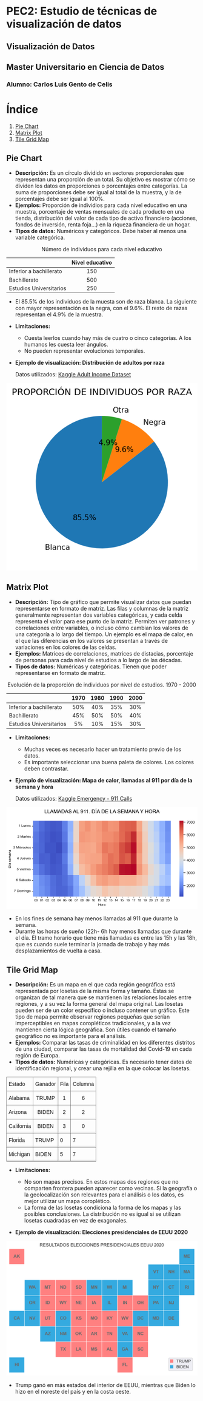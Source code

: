 # PEC2: Estudio de técnicas de visualización de datos
## Visualización de Datos
## Master Universitario en Ciencia de Datos
### Alumno: Carlos Luis Gento de Celis

# Índice
1. [Pie Chart](#pie-chart)
2. [Matrix Plot](#matrix-plot)
3. [Tile Grid Map](#tile-grid-map)

## Pie Chart
- **Descripción:** Es un círculo dividido en sectores proporcionales que representan una proporción de un total. Su objetivo es mostrar cómo se dividen los datos en proporciones o porcentajes entre categorías. La suma de proporciones debe ser igual al total de la muestra, y la de porcentajes debe ser igual al 100%.
- **Ejemplos:** Proporción de individios para cada nivel educativo en una muestra, porcentaje de ventas mensuales de cada producto en una tienda, distribución del valor de cada tipo de activo financiero (acciones, fondos de inversión, renta foja...) en la riqueza financiera de un hogar.
- **Tipos de datos:** Numéricos y categóricos. Debe haber al menos una variable categórica.

<div align="center"> 
  
  Número de individuos para cada nivel educativo
  
|  	| Nivel educativo 	|
|---	|:---:	|
| Inferior a bachillerato 	| 150 	|
| Bachillerato 	| 500 	|
| Estudios Universitarios 	| 250 	|
  
</div>

 * El 85.5% de los individuos de la muesta son de raza blanca. La siguiente con mayor representación es la negra, con el 9.6%. El resto de razas representan el 4.9% de la muestra.
  
- **Limitaciones:**
   * Cuesta leerlos cuando hay más de cuatro o cinco categorías. A los humanos les cuesta leer ángulos.
   * No pueden representar evoluciones temporales.

- **Ejemplo de visualización: Distribución de adultos por raza**

    Datos utilizados: [Kaggle Adult Income Dataset](https://www.kaggle.com/datasets/wenruliu/adult-income-dataset)

 <p align="center">
  <img src="images/Pie_chart.png" />
 </p>


## Matrix Plot
- **Descripción:** Tipo de gráfico que permite visualizar datos que puedan representarse en formato de matriz. Las filas y columnas de la matriz generalmente representan dos variables categóricas, y cada celda representa el valor para ese punto de la matriz. Permiten ver patrones y correlaciones entre variables, o incluso cómo cambian los valores de una categoría a lo largo del tiempo. Un ejemplo es el mapa de calor, en el que las diferencias en los valores se presentan a través de variaciones en los colores de las celdas.
- **Ejemplos:** Matrices de correlaciones, matrices de distacias, porcentaje de personas para cada nivel de estudios a lo largo de las décadas.
- **Tipos de datos:** Numéricas y categóricas. Tienen que poder representarse en formato de matriz.

<div align="center">
  
  Evolución de la proporción de individuos por nivel de estudios. 1970 - 2000
  
|  	| 1970 	| 1980 	| 1990 	| 2000 	|
|---	|:---:	|:---:	|:---:	|:---:	|
| Inferior a bachillerato 	| 50% 	| 40% 	| 35% 	| 30% 	|
| Bachillerato 	| 45% 	| 50% 	| 50% 	| 40% 	|
| Estudios Universitarios 	| 5% 	| 10% 	| 15% 	| 30% 	|
  
</div>
 
- **Limitaciones:**
   * Muchas veces es necesario hacer un tratamiento previo de los datos.
   * Es importante seleccionar una buena paleta de colores. Los colores deben contrastar.

- **Ejemplo de visualización: Mapa de calor, llamadas al 911 por día de la semana y hora**

    Datos utilizados: [Kaggle Emergency - 911 Calls](https://www.kaggle.com/datasets/mchirico/montcoalert)
<p align="center">
  <img src="images/Matrix_plot.png" />
 </p>
 
 * En los fines de semana hay menos llamadas al 911 que durante la semana.
 * Durante las horas de sueño (22h- 6h hay menos llamadas que durante el día. El tramo horario que tiene más llamadas es entre las 15h y las 18h, que es cuando suele terminar la jornada de trabajo y hay más desplazamientos de vuelta a casa.
  
## Tile Grid Map
- **Descripción:** Es un mapa en el que cada región geográfica está representada por losetas de la misma forma y tamaño. Éstas se organizan de tal manera que se mantienen las relaciones locales entre regiones, y a su vez la forma general del mapa original. Las losetas pueden ser de un color específico o incluso contener un gráfico. Este tipo de mapa permite observar regiones pequeñas que serían imperceptibles en mapas coropléticos tradicionales, y a la vez mantienen cierta lógica geográfica. Son útiles cuando el tamaño geográfico no es importante para el análisis.
- **Ejemplos:** Comparar las tasas de criminalidad en los diferentes distritos de una ciudad, comparar las tasas de mortalidad del Covid-19 en cada región de Europa.
- **Tipos de datos:** Numéricas y categóricas. Es necesario tener datos de identificación regional, y crear una rejilla en la que colocar las losetas.

<div align="center">
<style type="text/css">
.tg  {border-collapse:collapse;border-spacing:0;}
.tg td{border-color:black;border-style:solid;border-width:1px;font-family:Arial, sans-serif;font-size:14px;
  overflow:hidden;padding:10px 5px;word-break:normal;}
.tg th{border-color:black;border-style:solid;border-width:1px;font-family:Arial, sans-serif;font-size:14px;
  font-weight:normal;overflow:hidden;padding:10px 5px;word-break:normal;}
.tg .tg-c3ow{border-color:inherit;text-align:center;vertical-align:top}
.tg .tg-0pky{border-color:inherit;text-align:left;vertical-align:top}
</style>
<table class="tg">
<thead>
  <tr>
    <th class="tg-0pky">Estado</th>
    <th class="tg-c3ow">Ganador</th>
    <th class="tg-c3ow">Fila</th>
    <th class="tg-c3ow">Columna</th>
  </tr>
</thead>
<tbody>
  <tr>
    <td class="tg-0pky">Alabama</td>
    <td class="tg-c3ow">TRUMP</td>
    <td class="tg-c3ow">1</td>
    <td class="tg-c3ow">6</td>
  </tr>
  <tr>
    <td class="tg-0pky">Arizona</td>
    <td class="tg-c3ow">BIDEN</td>
    <td class="tg-c3ow">2</td>
    <td class="tg-c3ow">2</td>
  </tr>
  <tr>
    <td class="tg-0pky">California</td>
    <td class="tg-c3ow">BIDEN</td>
    <td class="tg-c3ow">3</td>
    <td class="tg-c3ow">0</td>
  </tr>
  <tr>
    <td class="tg-0pky">Florida</td>
    <td class="tg-0pky">TRUMP</td>
    <td class="tg-0pky">0</td>
    <td class="tg-0pky">7</td>
  </tr>
  <tr>
    <td class="tg-0pky">Michigan</td>
    <td class="tg-0pky">BIDEN</td>
    <td class="tg-0pky">5</td>
    <td class="tg-0pky">7</td>
  </tr>
</tbody>
</table>
</div>
 
- **Limitaciones:**
   * No son mapas precisos. En estos mapas dos regiones que no comparten frontera pueden aparecer como vecinas. Si la geografía o la geolocalización son relevantes para el análisis o los datos, es mejor utilizar un mapa coroplético.
   * La forma de las losetas condiciona la forma de los mapas y las posibles conclusiones. La distribución no es igual si se utilizan losetas cuadradas en vez de exagonales.

- **Ejemplo de visualización: Elecciones presidenciales de EEUU 2020**

<p align="center">
  <img src="images/Tile_Grid_Map.png" />
</p>

   * Trump ganó en más estados del interior de EEUU, mientras que Biden lo hizo en el noreste del país y en la costa oeste.
